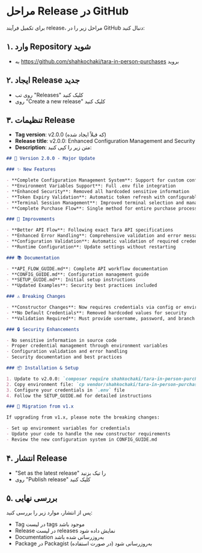 # مراحل Release در GitHub

برای تکمیل فرآیند release، مراحل زیر را در GitHub دنبال کنید:

## ۱. وارد Repository شوید

- به https://github.com/shahkochaki/tara-in-person-purchases بروید

## ۲. ایجاد Release جدید

- روی تب "Releases" کلیک کنید
- روی "Create a new release" کلیک کنید

## ۳. تنظیمات Release

- **Tag version**: v2.0.0 (که قبلاً ایجاد شده)
- **Release title**: v2.0.0: Enhanced Configuration Management and Security
- **Description**: متن زیر را کپی کنید:

```markdown
## 🚀 Version 2.0.0 - Major Update

### ✨ New Features

- **Complete Configuration Management System**: Support for custom config arrays and runtime updates
- **Environment Variables Support**: Full .env file integration
- **Enhanced Security**: Removed all hardcoded sensitive information
- **Token Expiry Validation**: Automatic token refresh with configurable buffer
- **Terminal Session Management**: Improved terminal selection and management
- **Complete Purchase Flow**: Single method for entire purchase process

### 🔧 Improvements

- **Better API Flow**: Following exact Tara API specifications
- **Enhanced Error Handling**: Comprehensive validation and error messages
- **Configuration Validation**: Automatic validation of required credentials
- **Runtime Configuration**: Update settings without restarting

### 📚 Documentation

- **API_FLOW_GUIDE.md**: Complete API workflow documentation
- **CONFIG_GUIDE.md**: Configuration management guide
- **SETUP_GUIDE.md**: Initial setup instructions
- **Updated Examples**: Security best practices included

### ⚠️ Breaking Changes

- **Constructor Changes**: Now requires credentials via config or environment variables
- **No Default Credentials**: Removed hardcoded values for security
- **Validation Required**: Must provide username, password, and branch code

### 🔒 Security Enhancements

- No sensitive information in source code
- Proper credential management through environment variables
- Configuration validation and error handling
- Security documentation and best practices

### 📦 Installation & Setup

1. Update to v2.0.0: `composer require shahkochaki/tara-in-person-purchases:^2.0`
2. Copy environment file: `cp vendor/shahkochaki/tara-in-person-purchases/.env.example .env`
3. Configure your credentials in `.env` file
4. Follow the SETUP_GUIDE.md for detailed instructions

### 🔄 Migration from v1.x

If upgrading from v1.x, please note the breaking changes:

- Set up environment variables for credentials
- Update your code to handle the new constructor requirements
- Review the new configuration system in CONFIG_GUIDE.md
```

## ۴. انتشار Release

- "Set as the latest release" را تیک بزنید
- روی "Publish release" کلیک کنید

## ۵. بررسی نهایی

پس از انتشار، موارد زیر را بررسی کنید:

- Tag در لیست tags موجود باشد
- Release در لیست releases نمایش داده شود
- Documentation به‌روزرسانی شده باشد
- Package در Packagist (در صورت استفاده) به‌روزرسانی شود
